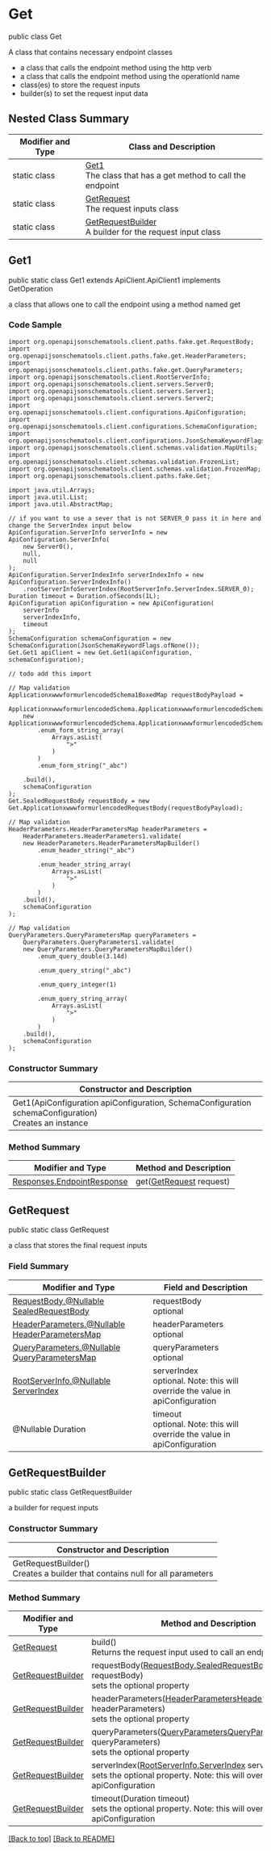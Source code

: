 # Get

public class Get

A class that contains necessary endpoint classes
- a class that calls the endpoint method using the http verb
- a class that calls the endpoint method using the operationId name
- class(es) to store the request inputs
- builder(s) to set the request input data

## Nested Class Summary
| Modifier and Type | Class and Description |
| ----------------- | --------------------- |
| static class | [Get1](#get1)<br>The class that has a get method to call the endpoint |
| static class | [GetRequest](#getrequest)<br>The request inputs class |
| static class | [GetRequestBuilder](#getrequestbuilder)<br>A builder for the request input class |

## Get1
public static class Get1 extends ApiClient.ApiClient1 implements GetOperation<br>

a class that allows one to call the endpoint using a method named get

### Code Sample
```
import org.openapijsonschematools.client.paths.fake.get.RequestBody;
import org.openapijsonschematools.client.paths.fake.get.HeaderParameters;
import org.openapijsonschematools.client.paths.fake.get.QueryParameters;
import org.openapijsonschematools.client.RootServerInfo;
import org.openapijsonschematools.client.servers.Server0;
import org.openapijsonschematools.client.servers.Server1;
import org.openapijsonschematools.client.servers.Server2;
import org.openapijsonschematools.client.configurations.ApiConfiguration;
import org.openapijsonschematools.client.configurations.SchemaConfiguration;
import org.openapijsonschematools.client.configurations.JsonSchemaKeywordFlags;
import org.openapijsonschematools.client.schemas.validation.MapUtils;
import org.openapijsonschematools.client.schemas.validation.FrozenList;
import org.openapijsonschematools.client.schemas.validation.FrozenMap;
import org.openapijsonschematools.client.paths.fake.Get;

import java.util.Arrays;
import java.util.List;
import java.util.AbstractMap;

// if you want to use a sever that is not SERVER_0 pass it in here and change the ServerIndex input below
ApiConfiguration.ServerInfo serverInfo = new ApiConfiguration.ServerInfo(
    new Server0(),
    null,
    null
);
ApiConfiguration.ServerIndexInfo serverIndexInfo = new ApiConfiguration.ServerIndexInfo()
    .rootServerInfoServerIndex(RootServerInfo.ServerIndex.SERVER_0);
Duration timeout = Duration.ofSeconds(1L);
ApiConfiguration apiConfiguration = new ApiConfiguration(
    serverInfo
    serverIndexInfo,
    timeout
);
SchemaConfiguration schemaConfiguration = new SchemaConfiguration(JsonSchemaKeywordFlags.ofNone());
Get.Get1 apiClient = new Get.Get1(apiConfiguration, schemaConfiguration);

// todo add this import

// Map validation
ApplicationxwwwformurlencodedSchema1BoxedMap requestBodyPayload =
    ApplicationxwwwformurlencodedSchema.ApplicationxwwwformurlencodedSchema1.validateAndBox(
    new ApplicationxwwwformurlencodedSchema.ApplicationxwwwformurlencodedSchemaMapBuilder()
        .enum_form_string_array(
            Arrays.asList(
                ">"
            )
        )
        .enum_form_string("_abc")

    .build(),
    schemaConfiguration
);
Get.SealedRequestBody requestBody = new Get.ApplicationxwwwformurlencodedRequestBody(requestBodyPayload);

// Map validation
HeaderParameters.HeaderParametersMap headerParameters =
    HeaderParameters.HeaderParameters1.validate(
    new HeaderParameters.HeaderParametersMapBuilder()
        .enum_header_string("_abc")

        .enum_header_string_array(
            Arrays.asList(
                ">"
            )
        )
    .build(),
    schemaConfiguration
);

// Map validation
QueryParameters.QueryParametersMap queryParameters =
    QueryParameters.QueryParameters1.validate(
    new QueryParameters.QueryParametersMapBuilder()
        .enum_query_double(3.14d)

        .enum_query_string("_abc")

        .enum_query_integer(1)

        .enum_query_string_array(
            Arrays.asList(
                ">"
            )
        )
    .build(),
    schemaConfiguration
);
```
### Constructor Summary
| Constructor and Description |
| --------------------------- |
| Get1(ApiConfiguration apiConfiguration, SchemaConfiguration schemaConfiguration)<br>Creates an instance |

### Method Summary
| Modifier and Type | Method and Description |
| ----------------- | ---------------------- |
| [Responses.EndpointResponse](../../paths/fake/get/Responses.md#endpointresponse) | get([GetRequest](#getrequest) request) |

## GetRequest
public static class GetRequest<br>

a class that stores the final request inputs

### Field Summary
| Modifier and Type | Field and Description |
| ----------------- | --------------------- |
| [RequestBody.@Nullable SealedRequestBody](../../paths/fake/get/RequestBody.md#sealedrequestbody) | requestBody<br>optional |
| [HeaderParameters.@Nullable HeaderParametersMap](../../paths/fake/get/HeaderParameters.md#headerparametersmap) | headerParameters<br>optional |
| [QueryParameters.@Nullable QueryParametersMap](../../paths/fake/get/QueryParameters.md#queryparametersmap) | queryParameters<br>optional |
| [RootServerInfo.@Nullable ServerIndex](../../RootServerInfo.md#serverindex) | serverIndex<br>optional. Note: this will override the value in apiConfiguration |
| @Nullable Duration | timeout<br>optional. Note: this will override the value in apiConfiguration |

## GetRequestBuilder
public static class GetRequestBuilder<br>

a builder for request inputs

### Constructor Summary
| Constructor and Description |
| --------------------------- |
| GetRequestBuilder()<br>Creates a builder that contains null for all parameters |

### Method Summary
| Modifier and Type | Method and Description |
| ----------------- | ---------------------- |
| [GetRequest](#getrequest) | build()<br>Returns the request input used to call an endpoint method |
| [GetRequestBuilder](#getrequestbuilder) | requestBody([RequestBody.SealedRequestBody](../../paths/fake/get/RequestBody.md#sealedrequestbody) requestBody)<br>sets the optional property |
| [GetRequestBuilder](#getrequestbuilder) | headerParameters([HeaderParametersHeaderParametersMap](../../paths/fake/get/HeaderParameters.md#headerparametersmap) headerParameters)<br>sets the optional property |
| [GetRequestBuilder](#getrequestbuilder) | queryParameters([QueryParametersQueryParametersMap](../../paths/fake/get/QueryParameters.md#queryparametersmap) queryParameters)<br>sets the optional property |
| [GetRequestBuilder](#getrequestbuilder) | serverIndex([RootServerInfo.ServerIndex](../../RootServerInfo.md#serverindex) serverIndex)<br>sets the optional property. Note: this will override the value in apiConfiguration |
| [GetRequestBuilder](#getrequestbuilder) | timeout(Duration timeout)<br>sets the optional property. Note: this will override the value in apiConfiguration |

[[Back to top]](#top) [[Back to README]](../../../README.md)
